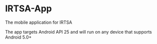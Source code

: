 # IRTSA-App
The mobile application for IRTSA

The app targets Android API 25 and will run on any device that supports Android 5.0+
